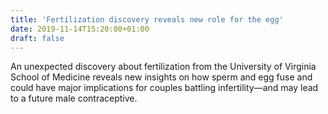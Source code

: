 ```yaml
---
title: 'Fertilization discovery reveals new role for the egg'
date: 2019-11-14T15:20:00+01:00
draft: false
---
```


An unexpected discovery about fertilization from the University of Virginia School of Medicine reveals new insights on how sperm and egg fuse and could have major implications for couples battling infertility—and may lead to a future male contraceptive.